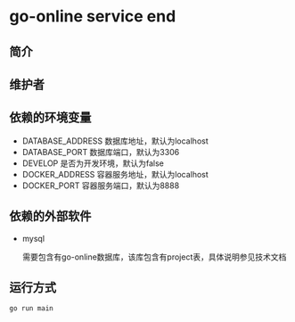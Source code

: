 # go-online service end

## 简介

## 维护者

## 依赖的环境变量

- DATABASE_ADDRESS 数据库地址，默认为localhost
- DATABASE_PORT 数据库端口，默认为3306
- DEVELOP 是否为开发环境，默认为false
- DOCKER_ADDRESS 容器服务地址，默认为localhost
- DOCKER_PORT 容器服务端口，默认为8888

## 依赖的外部软件

- mysql

  需要包含有go-online数据库，该库包含有project表，具体说明参见技术文档

## 运行方式

`go run main`
